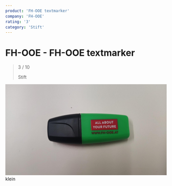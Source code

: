 ```yaml
---
product: 'FH-OOE textmarker'
company: 'FH-OOE'
rating: '3'
category: 'Stift'
---
```


# FH-OOE - FH-OOE textmarker
>
> 3 / 10
>
> Stift

![FH-OOE textmarker](./assets/fh-ooe-fh-ooe-textmarker-020a0a5e-bbfc-4572-a273-7c4583c21b9f.jpg)
klein
